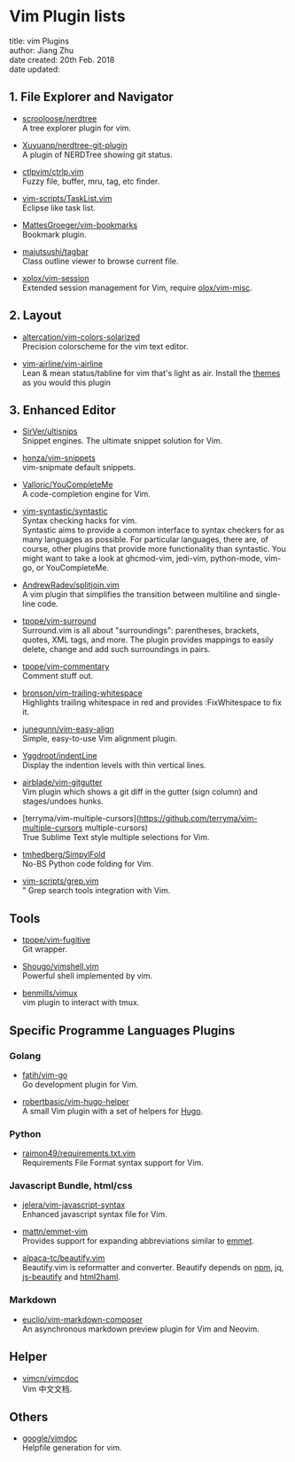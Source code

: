 Vim Plugin lists
=========================
title: vim Plugins<br>
author: Jiang Zhu<br>
date created: 20th Feb. 2018<br>
date updated:<br>

## 1. File Explorer and Navigator
+ [scrooloose/nerdtree](https://github.com/scrooloose/nerdtree "nerdtree") <br>
A tree explorer plugin for vim.

+ [Xuyuanp/nerdtree-git-plugin](https://github.com/Xuyuanp/nerdtree-git-plugin "nerdtree-git-plugin") <br>
A plugin of NERDTree showing git status.

+ [ctlpvim/ctrlp.vim](https://github.com/kien/ctrlp.vim "ctrlp") <br>
Fuzzy file, buffer, mru, tag, etc finder.

+ [vim-scripts/TaskList.vim](https://github.com/vim-scripts/TaskList.vim "tasklist") <br>
Eclipse like task list.

+ [MattesGroeger/vim-bookmarks](https://github.com/MattesGroeger/vim-bookmarks "vim-bookmarks") <br>
Bookmark plugin.

+ [majutsushi/tagbar](https://github.com/majutsushi/tagbar "tagbar") <br>
Class outline viewer to browse current file.

+ [xolox/vim-session](https://github.com/xolox/vim-session, "session management") <br>
Extended session management for Vim, require [olox/vim-misc](https://github.com/xolox/vim-misc).


## 2. Layout

+ [altercation/vim-colors-solarized](https://github.com/altercation/vim-colors-solarized "vim-colors-solarized
") <br>
Precision colorscheme for the vim text editor.

+ [vim-airline/vim-airline](https://github.com/vim-airline/vim-airline) <br>
Lean & mean status/tabline for vim that's light as air. Install the [themes](https://github.com/vim-airline/vim-airline-themes) as you would this plugin

## 3. Enhanced Editor
+ [SirVer/ultisnips](https://github.com/SirVer/ultisnips "ultisnips") <br>
Snippet engines.  The ultimate snippet solution for Vim.
+ [honza/vim-snippets](https://github.com/honza/vim-snippets, "snippets" ) <br>
vim-snipmate default snippets.

+ [Valloric/YouCompleteMe](https://github.com/Valloric/YouCompleteMe, "YouCompleteMe") <br>
A code-completion engine for Vim.

+ [vim-syntastic/syntastic](https://github.com/vim-syntastic/syntastic "vim-syntastic") <br>
Syntax checking hacks for vim. <br>
Syntastic aims to provide a common interface to syntax checkers for as many languages as possible.
For particular languages, there are, of course, other plugins that provide more functionality than syntastic. You
might want to take a look at ghcmod-vim, jedi-vim, python-mode, vim-go, or YouCompleteMe.

+ [AndrewRadev/splitjoin.vim](https://github.com/AndrewRadev/splitjoin.vim "splitjoin") <br>
A vim plugin that simplifies the transition between multiline and single-line code.

+ [tpope/vim-surround](https://github.com/tpope/vim-surround "surround") <br>
Surround.vim is all about "surroundings": parentheses, brackets, quotes, XML tags, and more. The plugin provides mappings to easily delete, change and add such surroundings in pairs.

+ [tpope/vim-commentary](https://github.com/tpope/vim-commentary "commentary") <br>
Comment stuff out.

+ [bronson/vim-trailing-whitespace](https://github.com/bronson/vim-trailing-whitespace "trailing-whitespace") <br>
Highlights trailing whitespace in red and provides :FixWhitespace to fix it.

+ [junegunn/vim-easy-align](https://github.com/junegunn/vim-easy-align "easy-align") <br>
Simple, easy-to-use Vim alignment plugin.

+ [Yggdroot/indentLine](https://github.com/Yggdroot/indentLine, "indentLine" ) <br>
Display the indention levels with thin vertical lines.

+ [airblade/vim-gitgutter](https://github.com/airblade/vim-gitgutter "gitgutter") <br>
Vim plugin which shows a git diff in the gutter (sign column) and stages/undoes hunks.

+ [terryma/vim-multiple-cursors](https://github.com/terryma/vim-multiple-cursors multiple-cursors) <br>
True Sublime Text style multiple selections for Vim.

+ [tmhedberg/SimpylFold](https://github.com/tmhedberg/SimpylFold "SimpylFold" ) <br>
No-BS Python code folding for Vim.

+ [vim-scripts/grep.vim](https://github.com/vim-scripts/grep.vim "grep") <br>
" Grep search tools integration with Vim.

## Tools
+ [tpope/vim-fugitive](https://github.com/tpope/vim-fugitive) <br>
Git wrapper.

+ [Shougo/vimshell.vim](https://github.com/Shougo/vimshell.vim "vimshell") <br>
Powerful shell implemented by vim.

+ [benmills/vimux](https://github.com/benmills/vimux "vimux") <br>
vim plugin to interact with tmux.

## Specific Programme Languages Plugins

### Golang
+ [fatih/vim-go](https://github.com/fatih/vim-go "vim-go") <br>
Go development plugin for Vim.

+ [robertbasic/vim-hugo-helper](https://github.com/robertbasic/vim-hugo-helper) <br>
A small Vim plugin with a set of helpers for [Hugo](https://gohugo.io).

### Python
+ [raimon49/requirements.txt.vim](https://github.com/raimon49/requirements.txt.vim) <br>
Requirements File Format syntax support for Vim.

### Javascript Bundle, html/css
+ [jelera/vim-javascript-syntax](https://github.com/jelera/vim-javascript-syntax) <br>
Enhanced javascript syntax file for Vim.
+ [mattn/emmet-vim](https://github.com/mattn/emmet-vim) <br>
Provides support for expanding abbreviations similar to [emmet](https://emmet.io/).

+ [alpaca-tc/beautify.vim](https://github.com/alpaca-tc/beautify.vim) <br>
Beautify.vim is reformatter and converter.
Beautify depends on [npm](https://www.joyent.com/blog/installing-node-and-npm), jq, [js-beautify](https://www.npmjs.com/package/js-beautify) and [html2haml](https://github.com/haml/html2haml).

### Markdown
+ [euclio/vim-markdown-composer](https://github.com/euclio/vim-markdown-composer "vim-markdown-composer" ) <br>
An asynchronous markdown preview plugin for Vim and Neovim.

## Helper
+ [vimcn/vimcdoc](https://github.com/vimcn/vimcdoc "vim help doc in chinese") <br>
Vim 中文文档.

## Others
+ [google/vimdoc](https://github.com/google/vimdoc, "vimdoc")<br>
Helpfile generation for vim.
